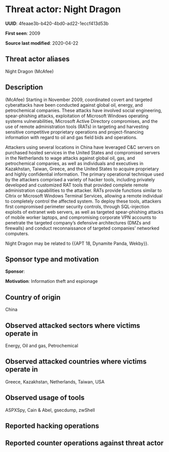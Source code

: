 # Threat actor: Night Dragon

**UUID**: 4feaae3b-b420-4bd0-ad22-1eccf413d53b

**First seen**: 2009

**Source last modified**: 2020-04-22

## Threat actor aliases

Night Dragon (McAfee)

## Description

(McAfee) Starting in November 2009, coordinated covert and targeted cyberattacks have been conducted against global oil, energy, and petrochemical companies. These attacks have involved social engineering, spear-phishing attacks, exploitation of Microsoft Windows operating systems vulnerabilities, Microsoft Active Directory compromises, and the use of remote administration tools (RATs) in targeting and harvesting sensitive competitive proprietary operations and project-financing information with regard to oil and gas field bids and operations.

Attackers using several locations in China have leveraged C&C servers on purchased hosted services in the United States and compromised servers in the Netherlands to wage attacks against global oil, gas, and petrochemical companies, as well as individuals and executives in Kazakhstan, Taiwan, Greece, and the United States to acquire proprietary and highly confidential information. The primary operational technique used by the attackers comprised a variety of hacker tools, including privately developed and customized RAT tools that provided complete remote administration capabilities to the attacker. RATs provide functions similar to Citrix or Microsoft Windows Terminal Services, allowing a remote individual to completely control the affected system. To deploy these tools, attackers first compromised perimeter security controls, through SQL-injection exploits of extranet web servers, as well as targeted spear-phishing attacks of mobile worker laptops, and compromising corporate VPN accounts to penetrate the targeted company’s defensive architectures (DMZs and firewalls) and conduct reconnaissance of targeted companies’ networked computers.

Night Dragon may be related to {{APT 18, Dynamite Panda, Wekby}}.

## Sponsor type and motivation

**Sponsor**: 

**Motivation**: Information theft and espionage


## Country of origin

China

## Observed attacked sectors where victims operate in

Energy, Oil and gas, Petrochemical

## Observed attacked countries where victims operate in

Greece, Kazakhstan, Netherlands, Taiwan, USA

## Observed usage of tools

ASPXSpy, Cain & Abel, gsecdump, zwShell

## Reported hacking operations



## Reported counter operations against threat actor





